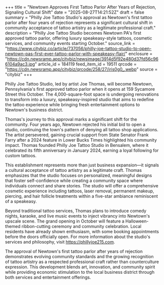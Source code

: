 +++
title = "Newtown Approves First Tattoo Parlor After Years of Rejection, Signaling Cultural Shift"
date = "2025-08-27T14:21:52Z"
draft = false
summary = "Philly Joe Tattoo Studio's approval as Newtown's first tattoo parlor after four years of rejection represents a significant cultural shift in community acceptance of tattoo artistry as a legitimate professional craft."
description = "Philly Joe Tattoo Studio becomes Newtown PA's first approved tattoo parlor, offering luxury speakeasy-style tattoos, cosmetic services, and community events starting October."
source_link = "https://www.citybiz.co/article/737056/philly-joe-tattoo-studio-to-open-newtown-pas-first-ever-tattoo-parlor-with-speakeasy-flair/"
enclosure = "https://cdn.newsramp.app/citybiz/newsimage/3914d5f92e480d37fd56c966104a9ac3.jpg"
article_id = 184119
feed_item_id = 19511
qrcode = "https://cdn.newsramp.app/citybiz/qrcode/258/27/iris0g0_.webp"
source = "citybiz"
+++

<p>Philly Joe Tattoo Studio, led by artist Joe Thomas, will become Newtown, Pennsylvania's first approved tattoo parlor when it opens at 159 Sycamore Street this October. The 4,000-square-foot space is undergoing renovations to transform into a luxury, speakeasy-inspired studio that aims to redefine the tattoo experience while bringing fresh entertainment options to Newtown's business district.</p><p>Thomas's journey to this approval marks a significant shift for the community. Four years ago, Newtown rejected his initial bid to open a studio, continuing the town's pattern of denying all tattoo shop applications. The artist persevered, gaining crucial support from State Senator Frank Farry after a 2024 feature in Lower Bucks Times highlighted his community impact. Thomas founded Philly Joe Tattoo Studio in Bensalem, where it celebrated its fifth anniversary in January 2024, earning a loyal following for custom tattoos.</p><p>This establishment represents more than just business expansion—it signals a cultural acceptance of tattoo artistry as a legitimate craft. Thomas emphasizes that the studio focuses on personalized, meaningful designs that foster self-confidence while creating a community space where individuals connect and share stories. The studio will offer a comprehensive cosmetic experience including tattoos, laser removal, permanent makeup, piercing, and hair follicle treatments within a five-star ambiance reminiscent of a speakeasy.</p><p>Beyond traditional tattoo services, Thomas plans to introduce comedy nights, karaoke, and live music events to inject vibrancy into Newtown's upscale scene. The grand opening in October will feature a Halloween-themed ribbon-cutting ceremony and community celebration. Local residents have already shown enthusiasm, with some booking appointments before the doors officially open. For more information about the studio's services and philosophy, visit <a href="https://phillyjoe215.com" rel="nofollow" target="_blank">https://phillyjoe215.com</a>.</p><p>The approval of Newtown's first tattoo parlor after years of rejection demonstrates evolving community standards and the growing recognition of tattoo artistry as a respected professional craft rather than counterculture expression. This development blends art, innovation, and community spirit while providing economic stimulation to the local business district through both services and entertainment offerings.</p>